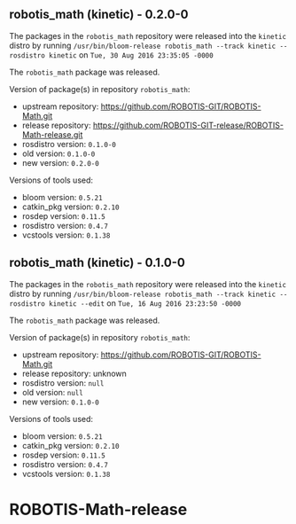 ## robotis_math (kinetic) - 0.2.0-0

The packages in the `robotis_math` repository were released into the `kinetic` distro by running `/usr/bin/bloom-release robotis_math --track kinetic --rosdistro kinetic` on `Tue, 30 Aug 2016 23:35:05 -0000`

The `robotis_math` package was released.

Version of package(s) in repository `robotis_math`:

- upstream repository: https://github.com/ROBOTIS-GIT/ROBOTIS-Math.git
- release repository: https://github.com/ROBOTIS-GIT-release/ROBOTIS-Math-release.git
- rosdistro version: `0.1.0-0`
- old version: `0.1.0-0`
- new version: `0.2.0-0`

Versions of tools used:

- bloom version: `0.5.21`
- catkin_pkg version: `0.2.10`
- rosdep version: `0.11.5`
- rosdistro version: `0.4.7`
- vcstools version: `0.1.38`


## robotis_math (kinetic) - 0.1.0-0

The packages in the `robotis_math` repository were released into the `kinetic` distro by running `/usr/bin/bloom-release robotis_math --track kinetic --rosdistro kinetic --edit` on `Tue, 16 Aug 2016 23:23:50 -0000`

The `robotis_math` package was released.

Version of package(s) in repository `robotis_math`:

- upstream repository: https://github.com/ROBOTIS-GIT/ROBOTIS-Math.git
- release repository: unknown
- rosdistro version: `null`
- old version: `null`
- new version: `0.1.0-0`

Versions of tools used:

- bloom version: `0.5.21`
- catkin_pkg version: `0.2.10`
- rosdep version: `0.11.5`
- rosdistro version: `0.4.7`
- vcstools version: `0.1.38`


# ROBOTIS-Math-release